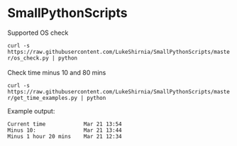 # SmallPythonScripts



Supported OS check


`curl -s https://raw.githubusercontent.com/LukeShirnia/SmallPythonScripts/master/os_check.py | python`
<br />
<br />
Check time minus 10 and 80 mins

`curl -s https://raw.githubusercontent.com/LukeShirnia/SmallPythonScripts/master/get_time_examples.py | python`


Example output:

```
Current time            Mar 21 13:54
Minus 10:               Mar 21 13:44
Minus 1 hour 20 mins    Mar 21 12:34
```
